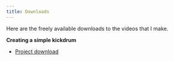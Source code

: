 ```yaml
---
title: Downloads
---
```


Here are the freely available downloads to the videos that I make.

**Creating a simple kickdrum**

* [Project download](/user/assets/simple_kickdrum_project.zip)
